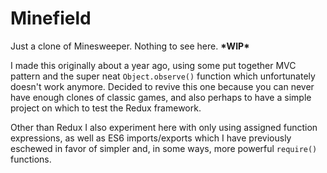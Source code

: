 # Minefield

Just a clone of Minesweeper. Nothing to see here. **\*WIP\***

I made this originally about a year ago, using some put together MVC pattern and the super neat `Object.observe()` function which unfortunately doesn't work anymore. Decided to revive this one because you can never have enough clones of classic games, and also perhaps to have a simple project on which to test the Redux framework.

Other than Redux I also experiment here with only using assigned function expressions, as well as ES6 imports/exports which I have previously eschewed in favor of simpler and, in some ways, more powerful `require()` functions.
